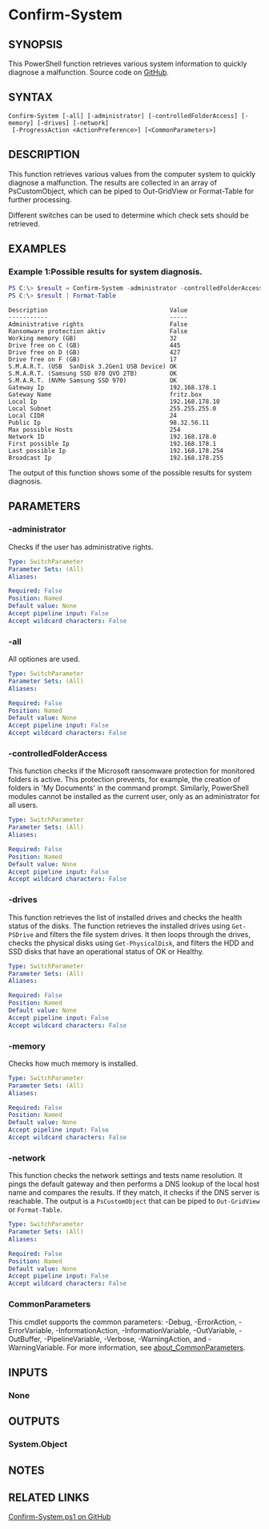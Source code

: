 ﻿---
external help file: EulandaConnect-help.xml
Module Name: EulandaConnect
online version: https://github.com/Eulanda/EulandaConnect/blob/master/docs/Confirm-System.md
schema: 2.0.0
lastMod: 2024-03-19T06:27:25
---

# Confirm-System

## SYNOPSIS
This PowerShell function retrieves various system information to quickly diagnose a malfunction. Source code on [GitHub](https://github.com/Eulanda/EulandaConnect/blob/master/source/public/Confirm-System.ps1).

## SYNTAX

```
Confirm-System [-all] [-administrator] [-controlledFolderAccess] [-memory] [-drives] [-network]
 [-ProgressAction <ActionPreference>] [<CommonParameters>]
```

## DESCRIPTION
This function retrieves various values from the computer system to quickly diagnose a malfunction. The results are collected in an array of PsCustomObject, which can be piped to Out-GridView or Format-Table for further processing.

Different switches can be used to determine which check sets should be retrieved.

## EXAMPLES

### Example 1:Possible results for system diagnosis.
```powershell
PS C:\> $result = Confirm-System -administrator -controlledFolderAccess -memory -drives -network
PS C:\> $result | Format-Table
```

```
Description                                  Value
-----------                                  -----
Administrative rights                        False
Ransomware protection aktiv                  False
Working memory (GB)                          32
Drive free on C (GB)                         445
Drive free on D (GB)                         427
Drive free on F (GB)                         17
S.M.A.R.T. (USB  SanDisk 3.2Gen1 USB Device) OK
S.M.A.R.T. (Samsung SSD 870 QVO 2TB)         OK
S.M.A.R.T. (NVMe Samsung SSD 970)            OK
Gateway Ip                                   192.168.178.1
Gateway Name                                 fritz.box
Local Ip                                     192.168.178.10
Local Subnet                                 255.255.255.0
Local CIDR                                   24
Public Ip                                    98.32.56.11
Max possible Hosts                           254
Network ID                                   192.168.178.0
First possible Ip                            192.168.178.1
Last possible Ip                             192.168.178.254
Broadcast Ip                                 192.168.178.255
```

The output of this function shows some of the possible results for system diagnosis.

## PARAMETERS

### -administrator
Checks if the user has administrative rights.

```yaml
Type: SwitchParameter
Parameter Sets: (All)
Aliases:

Required: False
Position: Named
Default value: None
Accept pipeline input: False
Accept wildcard characters: False
```

### -all
All optiones are used.

```yaml
Type: SwitchParameter
Parameter Sets: (All)
Aliases:

Required: False
Position: Named
Default value: None
Accept pipeline input: False
Accept wildcard characters: False
```

### -controlledFolderAccess
This function checks if the Microsoft ransomware protection for monitored folders is active. This protection prevents, for example, the creation of folders in 'My Documents' in the command prompt. Similarly, PowerShell modules cannot be installed as the current user, only as an administrator for all users.

```yaml
Type: SwitchParameter
Parameter Sets: (All)
Aliases:

Required: False
Position: Named
Default value: None
Accept pipeline input: False
Accept wildcard characters: False
```

### -drives
This function retrieves the list of installed drives and checks the health status of the disks. The function retrieves the installed drives using `Get-PSDrive` and filters the file system drives. It then loops through the drives, checks the physical disks using `Get-PhysicalDisk`, and filters the HDD and SSD disks that have an operational status of OK or Healthy. 

```yaml
Type: SwitchParameter
Parameter Sets: (All)
Aliases:

Required: False
Position: Named
Default value: None
Accept pipeline input: False
Accept wildcard characters: False
```

### -memory
Checks how much memory is installed.

```yaml
Type: SwitchParameter
Parameter Sets: (All)
Aliases:

Required: False
Position: Named
Default value: None
Accept pipeline input: False
Accept wildcard characters: False
```

### -network
This function checks the network settings and tests name resolution. It pings the default gateway and then performs a DNS lookup of the local host name and compares the results. If they match, it checks if the DNS server is reachable. The output is a `PsCustomObject` that can be piped to `Out-GridView` or `Format-Table`.

```yaml
Type: SwitchParameter
Parameter Sets: (All)
Aliases:

Required: False
Position: Named
Default value: None
Accept pipeline input: False
Accept wildcard characters: False
```


### CommonParameters
This cmdlet supports the common parameters: -Debug, -ErrorAction, -ErrorVariable, -InformationAction, -InformationVariable, -OutVariable, -OutBuffer, -PipelineVariable, -Verbose, -WarningAction, and -WarningVariable. For more information, see [about_CommonParameters](http://go.microsoft.com/fwlink/?LinkID=113216).

## INPUTS

### None

## OUTPUTS

### System.Object
## NOTES

## RELATED LINKS

[Confirm-System.ps1 on GitHub](https://github.com/Eulanda/EulandaConnect/blob/master/source/public/Confirm-System.ps1)






